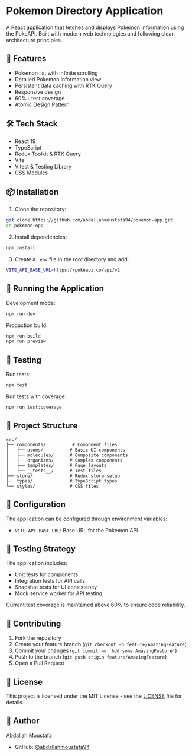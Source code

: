 # Pokemon Directory Application

A React application that fetches and displays Pokemon information using the PokeAPI. Built with modern web technologies and following clean architecture principles.

## 🚀 Features

- Pokemon list with infinite scrolling
- Detailed Pokemon information view
- Persistent data caching with RTK Query
- Responsive design
- 60%+ test coverage
- Atomic Design Pattern

## 🛠️ Tech Stack

- React 19
- TypeScript
- Redux Toolkit & RTK Query
- Vite
- Vitest & Testing Library
- CSS Modules

## 📦 Installation

1. Clone the repository:

```bash
git clone https://github.com/abdallahmoustafa94/pokemon-app.git
cd pokemon-app
```

2. Install dependencies:

```bash
npm install
```

3. Create a `.env` file in the root directory and add:

```bash
VITE_API_BASE_URL=https://pokeapi.co/api/v2
```

## 🚀 Running the Application

Development mode:

```bash
npm run dev
```

Production build:

```bash
npm run build
npm run preview
```

## 🧪 Testing

Run tests:

```bash
npm test
```

Run tests with coverage:

```bash
npm run test:coverage
```

## 📁 Project Structure

```
src/
├── components/          # Component files
│   ├── atoms/          # Basic UI components
│   ├── molecules/      # Composite components
│   ├── organisms/      # Complex components
│   ├── templates/      # Page layouts
│   └── __tests__/      # Test files
├── store/              # Redux store setup
├── types/              # TypeScript types
└── styles/             # CSS files
```

## 🔧 Configuration

The application can be configured through environment variables:

- `VITE_API_BASE_URL`: Base URL for the Pokemon API

## 📝 Testing Strategy

The application includes:

- Unit tests for components
- Integration tests for API calls
- Snapshot tests for UI consistency
- Mock service worker for API testing

Current test coverage is maintained above 60% to ensure code reliability.

## 🤝 Contributing

1. Fork the repository
2. Create your feature branch (`git checkout -b feature/AmazingFeature`)
3. Commit your changes (`git commit -m 'Add some AmazingFeature'`)
4. Push to the branch (`git push origin feature/AmazingFeature`)
5. Open a Pull Request

## 📄 License

This project is licensed under the MIT License - see the [LICENSE](LICENSE) file for details.

## 👤 Author

Abdallah Moustafa

- GitHub: [@abdallahmoustafa94](https://github.com/abdallahmoustafa94)
